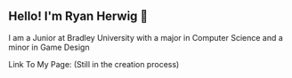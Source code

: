## Hello! I'm Ryan Herwig 👋
I am a Junior at Bradley University with a major in Computer Science and a minor in Game Design

Link To My Page: (Still in the creation process) <!--[Page](https://ryanherwig.github.io/) (WIP) -->
<!--
**RyanHerwig/RyanHerwig** is a ✨ _special_ ✨ repository because its `README.md` (this file) appears on your GitHub profile.

Here are some ideas to get you started:

- 🔭 I’m currently working on ...
- 🌱 I’m currently learning ...
- 👯 I’m looking to collaborate on ...
- 🤔 I’m looking for help with ...
- 💬 Ask me about ...
- 📫 How to reach me: ...
- 😄 Pronouns: ...
- ⚡ Fun fact: ...
-->
